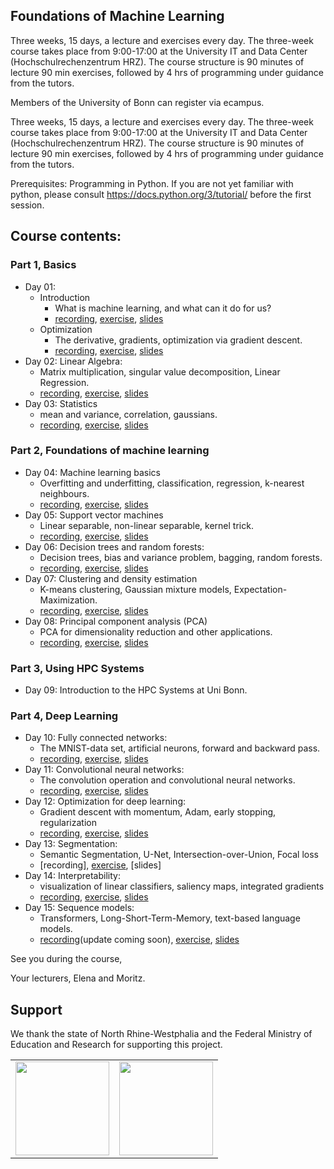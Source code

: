 ## Foundations of Machine Learning
Three weeks, 15 days, a lecture and exercises every day. The three-week course takes place from 9:00-17:00 at the University IT and Data Center (Hochschulrechenzentrum HRZ). The course structure is 90 minutes of lecture 90 min exercises, followed by 4 hrs of programming under guidance from the tutors.

Members of the University of Bonn can register via ecampus.

Three weeks, 15 days, a lecture and exercises every day. The three-week course takes place from 9:00-17:00 at the University IT and Data Center (Hochschulrechenzentrum HRZ). The course structure is 90 minutes of lecture 90 min exercises, followed by 4 hrs of programming under guidance from the tutors.

Prerequisites:
Programming in Python. If you are not yet familiar with python, please consult https://docs.python.org/3/tutorial/ before the first session.

## Course contents:

### Part 1, Basics
- Day 01:
    - Introduction
        - What is machine learning, and what can it do for us?
        - [recording](https://uni-bonn.sciebo.de/s/7LI8Rs9fzw6jhiA), [exercise](https://github.com/Machine-Learning-Foundations/exercise_01_intro), [slides](https://uni-bonn.sciebo.de/s/V3P9eO6YwH6RQWS) <br>
    - Optimization
        - The derivative, gradients, optimization via gradient descent.
        - [recording](https://uni-bonn.sciebo.de/s/8W7P94GSBmMsdOs), [exercise](https://github.com/Machine-Learning-Foundations/day_02_exercise_optimization),  [slides](https://uni-bonn.sciebo.de/s/fI9v8QmIm1O1wc2) 
- Day 02:   Linear Algebra:
   - Matrix multiplication, singular value decomposition, Linear Regression.
   - [recording](https://uni-bonn.sciebo.de/s/w5smMgZSHZU53qf), [exercise](https://github.com/Machine-Learning-Foundations/day_03_exercise_algebra), [slides](https://uni-bonn.sciebo.de/s/2r7NA3KWIuaJNdy)
- Day 03:  Statistics
   - mean and variance, correlation, gaussians.
   - [recording](https://uni-bonn.sciebo.de/s/fA7HqygB3KBiu4l), [exercise](https://github.com/Machine-Learning-Foundations/day_04_exercise_statistics_prob), [slides](https://uni-bonn.sciebo.de/s/BmxW2qAzIhVnpnU)

### Part 2, Foundations of machine learning
- Day 04: Machine learning basics
  - Overfitting and underfitting, classification, regression, k-nearest neighbours.
  - [recording](https://uni-bonn.sciebo.de/s/3CNcv026DVkYMkH), [exercise](https://github.com/Machine-Learning-Foundations/day_05_exercise_ML_basics), [slides](https://uni-bonn.sciebo.de/s/JVzmfvlsLICtMH3)
- Day 05: Support vector machines
  - Linear separable, non-linear separable, kernel trick.
  - [recording](https://uni-bonn.sciebo.de/s/Mgreb3nu7lYmxnJ), [exercise](https://github.com/Machine-Learning-Foundations/day_06_exercise_svm_svr), [slides](https://uni-bonn.sciebo.de/s/OSOG8bNDDh0Bo6N)
- Day 06: Decision trees and random forests:
  - Decision trees, bias and variance problem, bagging, random forests.
  - [recording](https://uni-bonn.sciebo.de/s/WaQtWe0yyGQXpuT), [exercise](https://github.com/Machine-Learning-Foundations/day_07_exercise_decision_trees), [slides](https://uni-bonn.sciebo.de/s/Nm7oshdmzwFCYmG)
- Day 07:  Clustering and density estimation
  - K-means clustering, Gaussian mixture models, Expectation-Maximization.
  - [recording](https://uni-bonn.sciebo.de/s/UvA3P7u9h9otQJZ), [exercise](https://github.com/Machine-Learning-Foundations/day_08_exercise_cluster_analysis), [slides](https://uni-bonn.sciebo.de/s/qLlRb3xrna9quY7)
- Day 08: Principal component analysis (PCA)
  - PCA for dimensionality reduction and other applications.
  - [recording](https://uni-bonn.sciebo.de/s/8fe7DVTntSAdu1R), [exercise](https://github.com/Machine-Learning-Foundations/day_09_exercise_dim_reduction), [slides](https://uni-bonn.sciebo.de/s/HNty8VNExI3dPl4)

### Part 3, Using HPC Systems
- Day 09: Introduction to the HPC Systems at Uni Bonn.

### Part 4, Deep Learning
- Day 10: Fully connected networks:
    -  The MNIST-data set, artificial neurons, forward and backward pass.
    -  [recording](https://uni-bonn.sciebo.de/s/OQoPHoIAxVJEBPj), [exercise](https://github.com/Machine-Learning-Foundations/day_11_exercise_neural_networks), [slides](https://uni-bonn.sciebo.de/s/dAILvtcj5FWoke1)
- Day 11: Convolutional neural networks:
    -  The convolution operation and convolutional neural networks.
    -  [recording](https://uni-bonn.sciebo.de/s/A7yBH42clJC87hM), [exercise](https://github.com/Machine-Learning-Foundations/day_12_exercise_cnn), [slides](https://uni-bonn.sciebo.de/s/wC9OVeHqO1OLiB4)
- Day 12: Optimization for deep learning:
    -  Gradient descent with momentum, Adam, early stopping, regularization
    -  [recording](https://uni-bonn.sciebo.de/s/X6iAaPgCALsZtNk), [exercise](https://github.com/Machine-Learning-Foundations/day_13_exercise_brain_decode), [slides](https://uni-bonn.sciebo.de/s/rWJRhQAGVkhpZwA)
- Day 13: Segmentation:
    -  Semantic Segmentation, U-Net, Intersection-over-Union, Focal loss
    -  [recording], [exercise](https://github.com/Machine-Learning-Foundations/exercise_13_segmentation), [slides]
- Day 14: Interpretability:
    - visualization of linear classifiers, saliency maps, integrated gradients
    - [recording](https://uni-bonn.sciebo.de/s/v7BERpB3KGN0m4m), [exercise](https://github.com/Machine-Learning-Foundations/day_14_exercise_interpretability), [slides](https://uni-bonn.sciebo.de/s/H7suTOhvj4ECko6)
 - Day 15: Sequence models:
    - Transformers, Long-Short-Term-Memory, text-based language models.
    - [recording](https://uni-bonn.sciebo.de/s/H2QWgA78IIkdDJ1)(update coming soon), [exercise](https://github.com/Machine-Learning-Foundations/exercise_15_language_models), [slides](https://github.com/Machine-Learning-Foundations/day_15_lecture_sequence_processing/blob/main/presentation.pdf)

See you during the course,

Your lecturers, Elena and Moritz.



## Support

We thank the state of North Rhine-Westphalia and the Federal Ministry of Education and Research for supporting this project.

<table>
<tr>
    <td><img src="https://github.com/Machine-Learning-Foundations/.github/blob/main/profile/img/nrw-logo.png" height="150"></td>
    <td><img src="https://github.com/Machine-Learning-Foundations/.github/blob/main/profile/img/BMBF_gefoerdert_2017_en.jpg" height="150"></td>
</tr>
</table>
